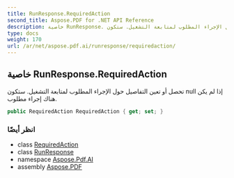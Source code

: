 ```yaml
---
title: RunResponse.RequiredAction
second_title: Aspose.PDF for .NET API Reference
description: خاصية RunResponse. تحصل أو تعين التفاصيل حول الإجراء المطلوب لمتابعة التشغيل. ستكون null إذا لم يكن هناك إجراء مطلوب
type: docs
weight: 170
url: /ar/net/aspose.pdf.ai/runresponse/requiredaction/
---
```

## خاصية RunResponse.RequiredAction

تحصل أو تعين التفاصيل حول الإجراء المطلوب لمتابعة التشغيل. ستكون null إذا لم يكن هناك إجراء مطلوب.

```csharp
public RequiredAction RequiredAction { get; set; }
```

### انظر أيضًا

* class [RequiredAction](../../requiredaction/)
* class [RunResponse](../)
* namespace [Aspose.Pdf.AI](../../../aspose.pdf.ai/)
* assembly [Aspose.PDF](../../../)